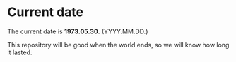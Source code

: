 # Current date

The current date is **1973.05.30.** (YYYY.MM.DD.)

This repository will be good when the world ends, so we will know how long it lasted.